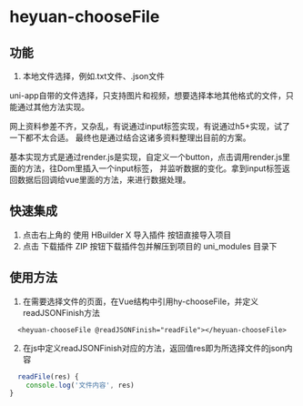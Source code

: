 # heyuan-chooseFile

## 功能
1. 本地文件选择，例如.txt文件、.json文件

uni-app自带的文件选择，只支持图片和视频，想要选择本地其他格式的文件，只能通过其他方法实现。

网上资料参差不齐，又杂乱，有说通过input标签实现，有说通过h5+实现，试了一下都不太合适。
最终也是通过结合这诸多资料整理出目前的方案。

基本实现方式是通过render.js是实现，自定义一个button，点击调用render.js里面的方法，往Dom里插入一个input标签，
并监听数据的变化。拿到input标签返回数据后回调给vue里面的方法，来进行数据处理。

## 快速集成

1. 点击右上角的 使用 HBuilder X 导入插件 按钮直接导入项目
2. 点击 下载插件 ZIP 按钮下载插件包并解压到项目的 uni_modules 目录下

## 使用方法

1. 在需要选择文件的页面，在Vue结构中引用hy-chooseFile，并定义readJSONFinish方法
```vue
  <heyuan-chooseFile @readJSONFinish="readFile"></heyuan-chooseFile>
```

2. 在js中定义readJSONFinish对应的方法，返回值res即为所选择文件的json内容
```javascript
  readFile(res) {
    console.log('文件内容', res)
}
```

